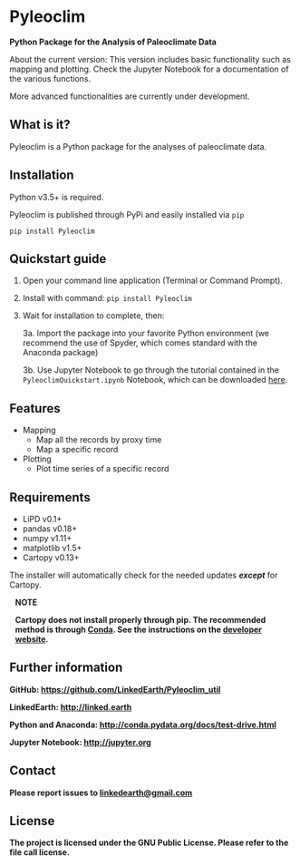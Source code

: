 # Pyleoclim
**Python Package for the Analysis of Paleoclimate Data**

About the current version: This version includes basic functionality such as mapping and plotting. Check the Jupyter Notebook for a documentation of the various functions.

More advanced functionalities are currently under development.

## What is it?

Pyleoclim is a Python package for the analyses of paleoclimate data.

## Installation

Python v3.5+ is required.

Pyleoclim is published through PyPi and easily installed via `pip`
```
pip install Pyleoclim
```

## Quickstart guide

1. Open your command line application (Terminal or Command Prompt).

2. Install with command: `pip install Pyleoclim`

3. Wait for installation to complete, then:

    3a. Import the package into your favorite Python environment (we recommend the use of Spyder, which comes standard with the Anaconda package)

    3b. Use Jupyter Notebook to go through the tutorial contained in the `PyleoclimQuickstart.ipynb` Notebook, which can be downloaded [here](https://github.com/LinkedEarth/Pyleoclim_util).

## Features

- Mapping
    - Map all the records by proxy time
    - Map a specific record
- Plotting
    - Plot time series of a specific record

## Requirements

- LiPD v0.1+
- pandas v0.18+
- numpy v1.11+
- matplotlib v1.5+
- Cartopy v0.13+

The installer will automatically check for the needed updates ***except*** for Cartopy.

<div class="alert alert-warning" role="alert" style="margin: 10px">
<p><b>NOTE</p>
<p>Cartopy does not install properly through pip. The recommended method is through <a href="http://conda.pydata.org/miniconda.html"> Conda</a>. See the instructions on the <a href="http://scitools.org.uk/cartopy/docs/latest/installing.html"> developer website</a>.</p>
</div>

## Further information

GitHub: https://github.com/LinkedEarth/Pyleoclim_util

LinkedEarth: http://linked.earth

Python and Anaconda: http://conda.pydata.org/docs/test-drive.html

Jupyter Notebook: http://jupyter.org

## Contact

Please report issues to <linkedearth@gmail.com>

## License

The project is licensed under the GNU Public License. Please refer to the file call license.
